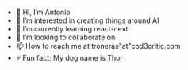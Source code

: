 - 👋 Hi, I’m Antonio
- 👀 I’m interested in creating things around AI
- 🌱 I’m currently learning react-next
- 💞️ I’m looking to collaborate on 
- 📫 How to reach me at troneras"at"cod3critic.com
- ⚡ Fun fact: My dog name is Thor

<!---
troneras-cod3critic/troneras-cod3critic is a ✨ special ✨ repository because its `README.md` (this file) appears on your GitHub profile.
You can click the Preview link to take a look at your changes.
--->

